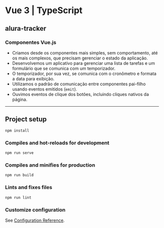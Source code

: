 # Vue 3 | TypeScript
## alura-tracker

### Componentes Vue.js

- Criamos desde os componentes mais simples, sem comportamento, até os mais complexos, que precisam gerenciar o estado da aplicação.
- Desenvolvemos um aplicativo para gerenciar uma lista de tarefas e um formulário que se comunica com um temporizador.
- O temporizador, por sua vez, se comunica com o cronômetro e formata a data para exibição.
- Utilizamos o padrão de comunicação entre componentes pai-filho usando eventos emitidos (`emit`).
- Ouvimos eventos de clique dos botões, incluindo cliques nativos da página.

---

## Project setup
```
npm install
```

### Compiles and hot-reloads for development
```
npm run serve
```

### Compiles and minifies for production
```
npm run build
```

### Lints and fixes files
```
npm run lint
```

### Customize configuration
See [Configuration Reference](https://cli.vuejs.org/config/).
